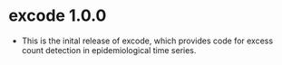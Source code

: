 # excode 1.0.0

* This is the inital release of excode, which provides code for excess count detection in epidemiological time series.
